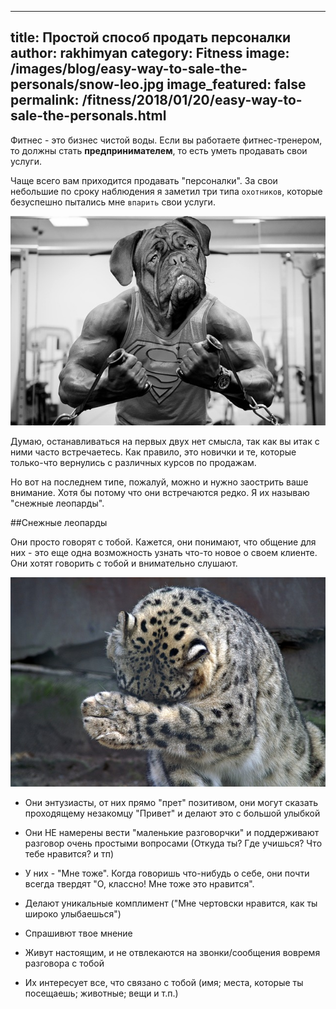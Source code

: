 
---
title: Простой способ продать персоналки
author: rakhimyan
category: Fitness
image: /images/blog/easy-way-to-sale-the-personals/snow-leo.jpg
image_featured: false
permalink: /fitness/2018/01/20/easy-way-to-sale-the-personals.html
---
Фитнес - это бизнес чистой воды. Если вы работаете фитнес-тренером, то должны стать __предпринимателем__, то есть уметь продавать свои услуги. 

Чаще всего вам приходится продавать "персоналки". За свои небольшие по сроку наблюдения я заметил три типа `охотников`, которые безуспешно пытались мне `впарить` свои услуги. 

![Includes](/images/blog/easy-way-to-sale-the-personals/dog.jpg)

Думаю, останавливаться на первых двух нет смысла, так как вы итак с ними часто встречаетесь. Как правило, это новички и те, которые только-что вернулись с различных курсов по продажам. 

Но вот на последнем типе, пожалуй, можно и нужно заострить ваше внимание. Хотя бы потому что они встречаются редко. Я их называю "cнежные леопарды".

##Снежные леопарды

Они просто говорят с тобой. Кажется, они понимают, что общение для них - это еще одна возможность узнать что-то новое о своем клиенте. Они хотят говорить с тобой и внимательно слушают.

![Includes](/images/blog/easy-way-to-sale-the-personals/snow-leo.jpg)

* Они энтузиасты, от них прямо "прет" позитивом, они могут сказать проходящему незакомцу "Привет" и делают это с большой улыбкой

* Они НЕ намерены вести "маленькие разговорчки" и поддерживают разговор очень простыми вопросами (Откуда ты? Где учишься? Что тебе нравится? и тп)

* У них - "Мне тоже". Когда говоришь что-нибудь о себе, они почти всегда твердят "О, классно! Мне тоже это нравится".

* Делают уникальные комплимент ("Мне чертовски нравится, как ты широко улыбаешься")

* Спрашивют твое мнение

* Живут настоящим, и не отвлекаются на звонки/сообщения вовремя разговора с тобой

* Их интересует все, что связано с тобой (имя; места, которые ты посещаешь; животные; вещи и т.п.)
